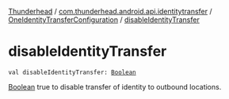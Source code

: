 [Thunderhead](../../index.md) / [com.thunderhead.android.api.identitytransfer](../index.md) / [OneIdentityTransferConfiguration](index.md) / [disableIdentityTransfer](./disable-identity-transfer.md)

# disableIdentityTransfer

`val disableIdentityTransfer: `[`Boolean`](https://kotlinlang.org/api/latest/jvm/stdlib/kotlin/-boolean/index.html)

[Boolean](https://kotlinlang.org/api/latest/jvm/stdlib/kotlin/-boolean/index.html) true to disable transfer of identity to outbound locations.

